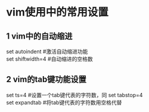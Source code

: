 # vim使用中的常用设置

## 1 vim中的自动缩进
set autoindent     #激活自动缩进功能  
set shiftwidth=4   #自动缩进的空格数

## 2 vim的tab键功能设置
set ts=4           #设置一个tab键代表的字符数，同 set tabstop=4  
set expandtab      #将tab键代表的字符数用空格代替
